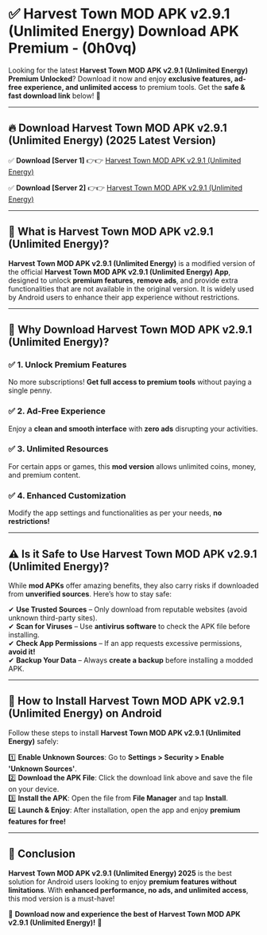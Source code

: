 
# ✅ Harvest Town MOD APK v2.9.1 (Unlimited Energy) Download APK Premium -  (0h0vq) 

Looking for the latest **Harvest Town MOD APK v2.9.1 (Unlimited Energy) Premium Unlocked**? Download it now and enjoy **exclusive features, ad-free experience, and unlimited access** to premium tools. Get the **safe & fast download link** below! 🚀

---

## 🔥 Download Harvest Town MOD APK v2.9.1 (Unlimited Energy) (2025 Latest Version)

✅ **Download [Server 1]** 👉👉 [Harvest Town MOD APK v2.9.1 (Unlimited Energy) ](https://apkcomod.com?title=Harvest_Town_MOD_APK_v2.9.1_(Unlimited_Energy))  

✅ **Download [Server 2]** 👉👉 [Harvest Town MOD APK v2.9.1 (Unlimited Energy) ](https://apkcomod.com?title=Harvest_Town_MOD_APK_v2.9.1_(Unlimited_Energy))  


---

## 📌 What is Harvest Town MOD APK v2.9.1 (Unlimited Energy)?

**Harvest Town MOD APK v2.9.1 (Unlimited Energy)** is a modified version of the official **Harvest Town MOD APK v2.9.1 (Unlimited Energy) App**, designed to unlock **premium features**, **remove ads**, and provide extra functionalities that are not available in the original version. It is widely used by Android users to enhance their app experience without restrictions.

---

## 🌟 Why Download Harvest Town MOD APK v2.9.1 (Unlimited Energy)?

### ✅ 1. Unlock Premium Features
No more subscriptions! **Get full access to premium tools** without paying a single penny.

### ✅ 2. Ad-Free Experience
Enjoy a **clean and smooth interface** with **zero ads** disrupting your activities.

### ✅ 3. Unlimited Resources
For certain apps or games, this **mod version** allows unlimited coins, money, and premium content.

### ✅ 4. Enhanced Customization
Modify the app settings and functionalities as per your needs, **no restrictions!**

---

## ⚠️ Is it Safe to Use Harvest Town MOD APK v2.9.1 (Unlimited Energy)?

While **mod APKs** offer amazing benefits, they also carry risks if downloaded from **unverified sources**. Here’s how to stay safe:

✔ **Use Trusted Sources** – Only download from reputable websites (avoid unknown third-party sites).  
✔ **Scan for Viruses** – Use **antivirus software** to check the APK file before installing.  
✔ **Check App Permissions** – If an app requests excessive permissions, **avoid it!**  
✔ **Backup Your Data** – Always **create a backup** before installing a modded APK.

---

## 📲 How to Install Harvest Town MOD APK v2.9.1 (Unlimited Energy) on Android

Follow these steps to install **Harvest Town MOD APK v2.9.1 (Unlimited Energy)** safely:

1️⃣ **Enable Unknown Sources**: Go to **Settings > Security > Enable 'Unknown Sources'**.  
2️⃣ **Download the APK File**: Click the download link above and save the file on your device.  
3️⃣ **Install the APK**: Open the file from **File Manager** and tap **Install**.  
4️⃣ **Launch & Enjoy**: After installation, open the app and enjoy **premium features for free!**

---

## 🚀 Conclusion

**Harvest Town MOD APK v2.9.1 (Unlimited Energy) 2025** is the best solution for Android users looking to enjoy **premium features without limitations**. With **enhanced performance, no ads, and unlimited access**, this mod version is a must-have!

🔻 **Download now and experience the best of Harvest Town MOD APK v2.9.1 (Unlimited Energy)!** 🔻

